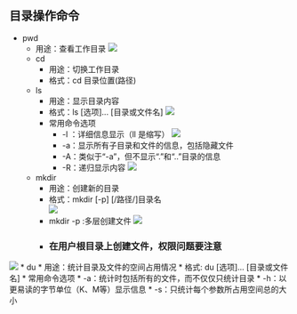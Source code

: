 ## 目录操作命令

* pwd
	* 用途：查看工作目录
![](https://upload-images.jianshu.io/upload_images/14466013-3fb6f34188630f19.png?imageMogr2/auto-orient/strip%7CimageView2/2/w/1240)
	* cd
		* 用途：切换工作目录
		* 格式：cd 目录位置(路径)
	* ls
		* 用途：显示目录内容
		* 格式：ls	[选项]... [目录或文件名]
![](https://upload-images.jianshu.io/upload_images/14466013-60a47a53ce5ca1cd.png?imageMogr2/auto-orient/strip%7CimageView2/2/w/1240)
		* 常用命令选项
			* -l ：详细信息显示（ll 是缩写）
![](https://upload-images.jianshu.io/upload_images/14466013-30ba68181f5dd440.png?imageMogr2/auto-orient/strip%7CimageView2/2/w/1240)
			* -a：显示所有子目录和文件的信息，包括隐藏文件
			* -A：类似于“-a”，但不显示“.”和“..”目录的信息
			* -R：递归显示内容
![](https://upload-images.jianshu.io/upload_images/14466013-c4282e3e6e0e2679.png?imageMogr2/auto-orient/strip%7CimageView2/2/w/1240)
	* mkdir
		* 用途：创建新的目录
		* 格式：mkdir [-p]  [/路径/]目录名		 
![](https://upload-images.jianshu.io/upload_images/14466013-373d9309a5b1fc20.png?imageMogr2/auto-orient/strip%7CimageView2/2/w/1240)
		* mkdir -p :多层创建文件
![](https://upload-images.jianshu.io/upload_images/14466013-70371de7d8025af3.png?imageMogr2/auto-orient/strip%7CimageView2/2/w/1240)
		* ### 在用户根目录上创建文件，权限问题要注意  
![](https://upload-images.jianshu.io/upload_images/14466013-b1b452fd2a89868e.png?imageMogr2/auto-orient/strip%7CimageView2/2/w/1240)
	* du
		* 用途：统计目录及文件的空间占用情况
		* 格式: du [选项]... [目录或文件名]
		* 常用命令选项
			* -a：统计时包括所有的文件，而不仅仅只统计目录
			* -h：以更易读的字节单位（K、M等）显示信息
			* -s：只统计每个参数所占用空间总的大小

